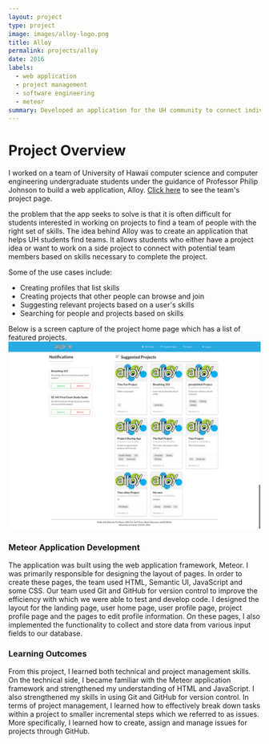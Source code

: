 ```yaml
---
layout: project
type: project
image: images/alloy-logo.png
title: Alloy
permalink: projects/alloy
date: 2016
labels:
  - web application
  - project management
  - software engineering
  - meteor
summary: Developed an application for the UH community to connect individuals and project teams.
---
```

# Project Overview
I worked on a team of University of Hawaii computer science and computer engineering undergraduate students under the guidance of Professor Philip Johnson to build a web application, Alloy. [Click here](https://alloyteams.github.io/) to see the team's project page. 

the problem that the app seeks to solve is that it is often difficult for students interested in working on projects to find a team of people with the right set of skills. The idea behind Alloy was to create an application that helps UH students find teams. It allows students who either have a project idea or want to work on a side project to connect with potential team members based on skills necessary to complete the project. 

Some of the use cases include:
* Creating profiles that list skills
* Creating projects that other people can browse and join
* Suggesting relevant projects based on a user's skills
* Searching for people and projects based on skills

Below is a screen capture of the project home page which has a list of featured projects.
<img class="ui centered image" src="../images/landing-page-logged-in-final.png">

### Meteor Application Development
The application was built using the web application framework, Meteor. I was primarily responsible for designing the layout of pages. In order to create these pages, the team used HTML, Semantic UI, JavaScript and some CSS. Our team used Git and GitHub for version control to improve the efficiency with which we were able to test and develop code. I designed the layout for the landing page, user home page, user profile page, project profile page and the pages to edit profile information. On these pages, I also implemented the functionality to collect and store data from various input fields to our database.

### Learning Outcomes
From this project, I learned both technical and project management skills. On the technical side, I became familiar with the Meteor application framework and strengthened my understanding of HTML and JavaScript. I also strengthened my skills in using Git and GitHub for version control. In terms of project management, I learned how to effectively break down tasks within a project to smaller incremental steps which we referred to as issues. More specifically, I learned how to create, assign and manage issues for projects through GitHub. 
